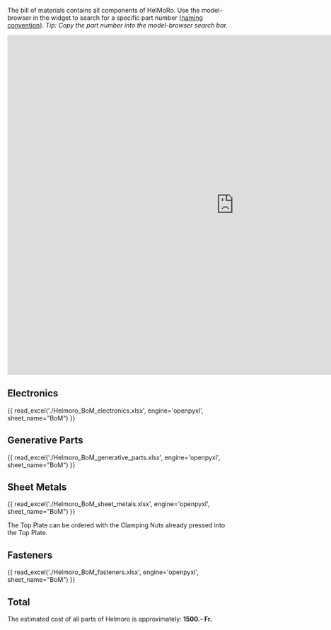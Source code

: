 The bill of materials contains all components of HelMoRo. Use the model-browser in the widget to search for a specific part number ([naming convention](../cad#naming-convention)). *Tip: Copy the part number into the model-browser search bar.* 


<iframe src="https://helbling1.autodesk360.com/shares/public/SHd38bfQT1fb47330c991becce5c90f0ce5e?mode=embed" width="1024" height="768" allowfullscreen="true" webkitallowfullscreen="true" mozallowfullscreen="true"  frameborder="0"></iframe>

## Electronics

{{ read_excel('./Helmoro_BoM_electronics.xlsx', engine='openpyxl', sheet_name="BoM") }}

## Generative Parts

{{ read_excel('./Helmoro_BoM_generative_parts.xlsx', engine='openpyxl', sheet_name="BoM") }}

## Sheet Metals

{{ read_excel('./Helmoro_BoM_sheet_metals.xlsx', engine='openpyxl', sheet_name="BoM") }}

The Top Plate can be ordered with the Clamping Nuts already pressed into the Top Plate.

## Fasteners

{{ read_excel('./Helmoro_BoM_fasteners.xlsx', engine='openpyxl', sheet_name="BoM") }}


## Total
The estimated cost of all parts of Helmoro is approximately: **1500.- Fr.**

